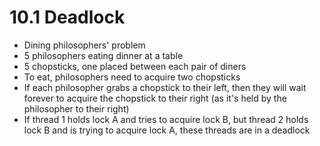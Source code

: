 # 10.1 Deadlock

* Dining philosophers' problem
* 5 philosophers eating dinner at a table
* 5 chopsticks, one placed between each pair of diners
* To eat, philosophers need to acquire two chopsticks
* If each philosopher grabs a chopstick to their left, then they will wait forever to acquire the chopstick to their right (as it's held by the philosopher to their right)
* If thread 1 holds lock A and tries to acquire lock B, but thread 2 holds lock B and is trying to acquire lock A, these threads are in a deadlock
